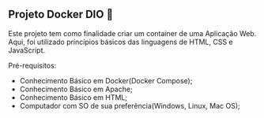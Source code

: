 ## Projeto Docker DIO 🐳
Este projeto tem como finalidade criar um container de uma Aplicação Web.
Aqui, foi utilizado princípios básicos das linguagens de HTML, CSS e JavaScript.

Pré-requisitos:

* Conhecimento Básico em Docker(Docker Compose);
* Conhecimento Básico em Apache;
* Conhecimento Básico em HTML;
* Computador com SO de sua preferência(Windows, Linux, Mac OS);
